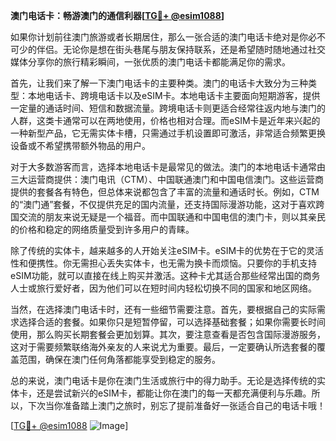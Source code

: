 **澳门电话卡：畅游澳门的通信利器[[TG💪+ @esim1088](https://t.me/s/esim1088)]**

如果你计划前往澳门旅游或者长期居住，那么一张合适的澳门电话卡绝对是你必不可少的伴侣。无论你是想在街头巷尾与朋友保持联系，还是希望随时随地通过社交媒体分享你的旅行精彩瞬间，一张优质的澳门电话卡都能满足你的需求。

首先，让我们来了解一下澳门电话卡的主要种类。澳门的电话卡大致分为三种类型：本地电话卡、跨境电话卡以及eSIM卡。本地电话卡主要面向短期游客，提供一定量的通话时间、短信和数据流量。跨境电话卡则更适合经常往返内地与澳门的人群，这类卡通常可以在两地使用，价格也相对合理。而eSIM卡是近年来兴起的一种新型产品，它无需实体卡槽，只需通过手机设置即可激活，非常适合频繁更换设备或不希望携带额外物品的用户。

对于大多数游客而言，选择本地电话卡是最常见的做法。澳门的本地电话卡通常由三大运营商提供：澳门电讯（CTM）、中国联通澳门和中国电信澳门。这些运营商提供的套餐各有特色，但总体来说都包含了丰富的流量和通话时长。例如，CTM的“澳门通”套餐，不仅提供充足的国内流量，还支持国际漫游功能，这对于喜欢跨国交流的朋友来说无疑是一个福音。而中国联通和中国电信的澳门卡，则以其亲民的价格和稳定的网络质量受到许多用户的青睐。

除了传统的实体卡，越来越多的人开始关注eSIM卡。eSIM卡的优势在于它的灵活性和便携性。你无需担心丢失实体卡，也无需为换卡而烦恼。只要你的手机支持eSIM功能，就可以直接在线上购买并激活。这种卡尤其适合那些经常出国的商务人士或旅行爱好者，因为他们可以在短时间内轻松切换不同的国家和地区网络。

当然，在选择澳门电话卡时，还有一些细节需要注意。首先，要根据自己的实际需求选择合适的套餐。如果你只是短暂停留，可以选择基础套餐；如果你需要长时间使用，那么购买长期套餐会更加划算。其次，要注意查看是否包含国际漫游服务，这对于需要频繁联络海外亲友的人来说尤为重要。最后，一定要确认所选套餐的覆盖范围，确保在澳门任何角落都能享受到稳定的服务。

总的来说，澳门电话卡是你在澳门生活或旅行中的得力助手。无论是选择传统的实体卡，还是尝试新兴的eSIM卡，都能让你在澳门的每一天都充满便利与乐趣。所以，下次当你准备踏上澳门之旅时，别忘了提前准备好一张适合自己的电话卡哦！

[[TG💪+ @esim1088](https://t.me/s/esim1088) ![Image](https://i.postimg.cc/4NQfJmqS/Snipaste-2025-05-13-00-14-12.png)]
